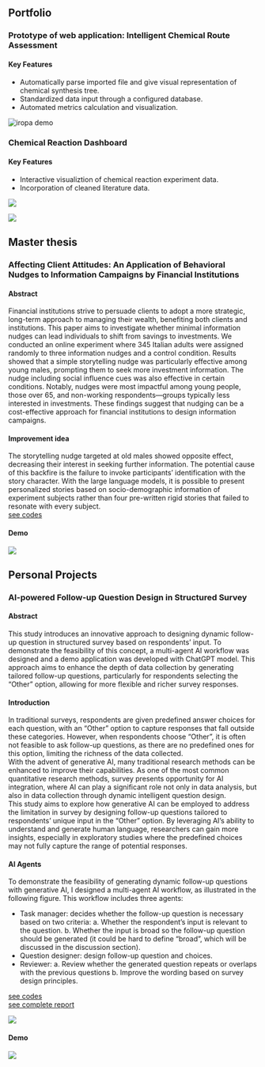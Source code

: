 ## Portfolio
### Prototype of web application: Intelligent Chemical Route Assessment
#### Key Features 
- Automatically parse imported file and give visual representation of chemical synthesis tree.
- Standardized data input through a configured database.
- Automated metrics calculation and visualization.

![iropa demo](images/iropa.png)
  
### Chemical Reaction Dashboard
#### Key Features 
- Interactive visualiztion of chemical reaction experiment data.
- Incorporation of cleaned literature data.

![](images/dashboard1.png)

![](images/dashboard2.png)

## Master thesis
### Affecting Client Attitudes: An Application of Behavioral Nudges to Information Campaigns by Financial Institutions
#### Abstract
Financial institutions strive to persuade clients to adopt a more strategic, long-term approach to managing their wealth, benefiting both clients and institutions. This paper aims to investigate whether minimal information nudges can lead individuals to shift from savings to investments. We conducted an online experiment where 345 Italian adults were assigned randomly to three information nudges and a control condition. Results showed that a simple storytelling nudge was particularly effective among young males, prompting them to seek more investment information. The nudge including social influence cues was also effective in certain conditions. Notably, nudges were most impactful among young people, those over 65, and non-working respondents—groups typically less interested in investments. These findings suggest that nudging can be a cost-effective approach for financial institutions to design information campaigns.    
#### Improvement idea
The storytelling nudge targeted at old males showed opposite effect, decreasing their interest in seeking further information. The potential cause of this backfire is the failure to invoke participants’ identification with the story character. With the large language models, it is possible to present personalized stories based on socio-demographic information of experiment subjects rather than four pre-written rigid stories that failed to resonate with every subject.   
[see codes](https://github.com/claudiatang95/storynudge)
#### Demo
![](images/app_demo.gif)

## Personal Projects
### AI-powered Follow-up Question Design in Structured Survey
#### Abstract
This study introduces an innovative approach to designing dynamic follow-up question in structured survey based on respondents’ input. To demonstrate the feasibility of this concept, a multi-agent AI workflow was designed and a demo application was developed with ChatGPT model. This approach aims to enhance the depth of data collection by generating tailored follow-up questions, particularly for respondents selecting the “Other” option, allowing for more flexible and richer survey responses.    
#### Introduction
In traditional surveys, respondents are given predefined answer choices for each question, with an “Other” option to capture responses that fall outside these categories. However, when respondents choose “Other”, it is often not feasible to ask follow-up questions, as there are no predefined ones for this option, limiting the richness of the data collected.    
With the advent of generative AI, many traditional research methods can be enhanced to improve their capabilities. As one of the most common quantitative research methods, survey presents opportunity for AI integration, where AI can play a significant role not only in data analysis, but also in data collection through dynamic intelligent question design.    
This study aims to explore how generative AI can be employed to address the limitation in survey by designing follow-up questions tailored to respondents’ unique input in the “Other” option. By leveraging AI’s ability to understand and generate human language, researchers can gain more insights, especially in exploratory studies where the predefined choices may not fully capture the range of potential responses.  

#### AI Agents
To demonstrate the feasibility of generating dynamic follow-up questions with generative AI, I designed a multi-agent AI workflow, as illustrated in the following figure. This workflow includes three agents:      
- Task manager: decides whether the follow-up question is necessary based on two criteria: a. Whether the respondent’s input is relevant to the question. b. Whether the input is broad so the follow-up question should be generated (it could be hard to define “broad”, which will be discussed in the discussion section).
- Question designer: design follow-up question and choices.
- Reviewer: a. Review whether the generated question repeats or overlaps with the previous questions b. Improve the wording based on survey design principles.

[see codes](https://github.com/claudiatang95/isurvey)          
[see complete report](https://drive.google.com/file/d/1CN1L7eKnIOe_yNsewZDVrgrO2Edhjgvh/view?usp=share_link)


![](images/isurvey.png)  
#### Demo
![](images/isurvey.gif)







